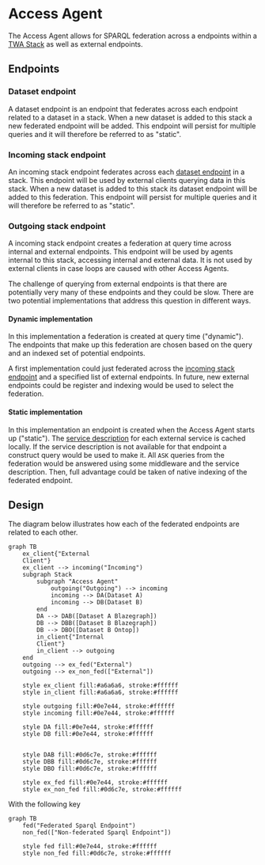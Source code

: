 # Access Agent

The Access Agent allows for SPARQL federation across a endpoints within a [TWA Stack](https://github.com/TheWorldAvatar/stack) as well as external endpoints.

## Endpoints

### Dataset endpoint

A dataset endpoint is an endpoint that federates across each endpoint related to a dataset in a stack.
When a new dataset is added to this stack a new federated endpoint will be added.
This endpoint will persist for multiple queries and it will therefore be referred to as "static".

### Incoming stack endpoint

An incoming stack endpoint federates across each [dataset endpoint](#dataset-endpoint) in a stack.
This endpoint will be used by external clients querying data in this stack.
When a new dataset is added to this stack its dataset endpoint will be added to this federation.
This endpoint will persist for multiple queries and it will therefore be referred to as "static".

### Outgoing stack endpoint

A incoming stack endpoint creates a federation at query time across internal and external endpoints.
This endpoint will be used by agents internal to this stack, accessing internal and external data.
It is not used by external clients in case loops are caused with other Access Agents.

The challenge of querying from external endpoints is that there are potentially very many of these endpoints and they could be slow.
There are two potential implementations that address this question in different ways.

#### Dynamic implementation

In this implementation a federation is created at query time ("dynamic").
The endpoints that make up this federation are chosen based on the query and an indexed set of potential endpoints.

A first implementation could just federated across the [incoming stack endpoint](#incoming-stack-endpoint) and a specified list of external endpoints.
In future, new external endpoints could be register and indexing would be used to select the federation.

#### Static implementation

In this implementation an endpoint is created when the Access Agent starts up ("static").
The [service description](https://www.w3.org/TR/sparql11-service-description/) for each external service is cached locally.
If the service description is not available for that endpoint a construct query would be used to make it.
All `ASK` queries from the federation would be answered using some middleware and the service description.
Then, full advantage could be taken of native indexing of the federated endpoint.

## Design

The diagram below illustrates how each of the federated endpoints are related to each other.

```mermaid
graph TB
    ex_client{"External
    Client"}
    ex_client --> incoming("Incoming")
    subgraph Stack
        subgraph "Access Agent"
            outgoing("Outgoing") --> incoming
            incoming --> DA(Dataset A)
            incoming --> DB(Dataset B)
        end
        DA --> DAB([Dataset A Blazegraph])
        DB --> DBB([Dataset B Blazegraph])
        DB --> DBO([Dataset B Ontop])
        in_client{"Internal
        Client"}
        in_client --> outgoing
    end
    outgoing --> ex_fed("External")
    outgoing --> ex_non_fed(["External"])

    style ex_client fill:#a6a6a6, stroke:#ffffff
    style in_client fill:#a6a6a6, stroke:#ffffff

    style outgoing fill:#0e7e44, stroke:#ffffff
    style incoming fill:#0e7e44, stroke:#ffffff

    style DA fill:#0e7e44, stroke:#ffffff
    style DB fill:#0e7e44, stroke:#ffffff


    style DAB fill:#0d6c7e, stroke:#ffffff
    style DBB fill:#0d6c7e, stroke:#ffffff
    style DBO fill:#0d6c7e, stroke:#ffffff
    
    style ex_fed fill:#0e7e44, stroke:#ffffff
    style ex_non_fed fill:#0d6c7e, stroke:#ffffff
```

With the following key

```mermaid
graph TB
    fed("Federated Sparql Endpoint")
    non_fed(["Non-federated Sparql Endpoint"])

    style fed fill:#0e7e44, stroke:#ffffff
    style non_fed fill:#0d6c7e, stroke:#ffffff
```
